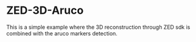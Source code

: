 # ZED-3D-Aruco
This is a simple example where the 3D reconstruction through ZED sdk is combined with the aruco markers detection.

